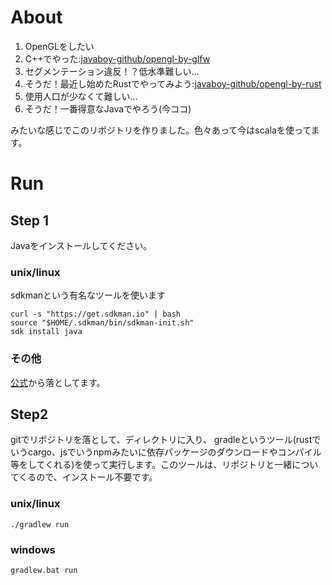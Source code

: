 # About
1. OpenGLをしたい
2. C++でやった:[javaboy-github/opengl-by-glfw](github.com/javaboy-github/opengl-by-glfw)
3. セグメンテーション違反！？低水準難しい...
5. そうだ！最近し始めたRustでやってみよう:[javaboy-github/opengl-by-rust](github.com/javaboy-github/opengl-by-rust)
6. 使用人口が少なくて難しい...
7. そうだ！一番得意なJavaでやろう(今ココ)

みたいな感じでこのリポジトリを作りました。色々あって今はscalaを使ってます。

# Run
## Step 1
Javaをインストールしてください。
### unix/linux
sdkmanという有名なツールを使います

```
curl -s "https://get.sdkman.io" | bash 
source "$HOME/.sdkman/bin/sdkman-init.sh"
sdk install java
```
### その他
[公式](https://java.com/ja/download/)から落としてます。

## Step2
gitでリポジトリを落として、ディレクトリに入り、
gradleというツール(rustでいうcargo、jsでいうnpmみたいに依存パッケージのダウンロードやコンパイル等をしてくれる)を使って実行します。このツールは、リポジトリと一緒についてくるので、インストール不要です。
### unix/linux
```
./gradlew run
```
### windows
```
gradlew.bat run
```
